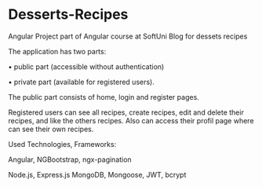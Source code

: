 # Desserts-Recipes
Angular Project  part of Angular course at SoftUni
Blog for dessets recipes

The application has two parts:

•	public part (accessible without authentication)

•	private part (available for registered users).

The public part consists of home, login and register pages.

Registered users can see all recipes, create recipes, edit and delete their recipes, and like the others recipes. Also can access their profil page where can see their own recipes.

Used Technologies, Frameworks:

Angular,
NGBootstrap,
ngx-pagination

Node.js,
Express.js
MongoDB,
Mongoose,
JWT,
bcrypt

